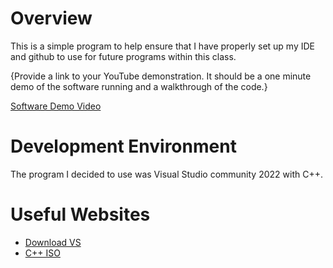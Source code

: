 # Overview

This is a simple program to help ensure that I have properly set up my IDE and github to use for future programs within this class.

{Provide a link to your YouTube demonstration.  It should be a one minute demo of the software running and a walkthrough of the code.}



[Software Demo Video](http://youtube.link.goes.here)


# Development Environment
The program I decided to use was Visual Studio  community 2022 with C++.



# Useful Websites

* [Download VS](https://visualstudio.microsoft.com/downloads/)
* [C++ ISO](https://isocpp.org/std/the-standard)
